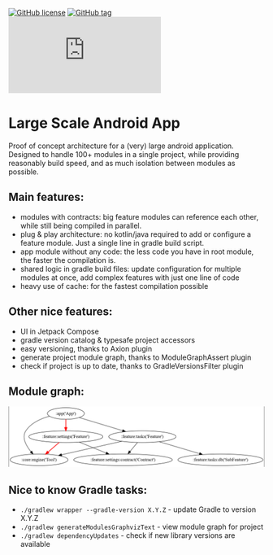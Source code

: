 [![GitHub license](https://img.shields.io/github/license/ILikeYourHat/Large-Scale-Android-App.js.svg)](https://github.com/ILikeYourHat/Large-Scale-Android-App.js/blob/master/LICENSE)
[![GitHub tag](https://img.shields.io/github/tag/ILikeYourHat/Large-Scale-Android-App.js.svg)](https://GitHub.com/ILikeYourHat/Large-Scale-Android-App.js/tags/)
[![GitHub latest commit](https://badgen.net/github/last-commit/ILikeYourHat/Large-Scale-Android-App.js)](https://GitHub.com/ILikeYourHat/Large-Scale-Android-App.js/commit/)

# Large Scale Android App

Proof of concept architecture for a (very) large android application. Designed to handle 100+ modules
in a single project, while providing reasonably build speed, and as much isolation between modules
as possible.

## Main features:
- modules with contracts: big feature modules can reference each other, while still being compiled
  in parallel.
- plug & play architecture: no kotlin/java required to add or configure a feature module. Just
  a single line in gradle build script.
- app module without any code: the less code you have in root module, the faster the compilation is.
- shared logic in gradle build files: update configuration for multiple modules at once, add complex
  features with just one line of code
- heavy use of cache: for the fastest compilation possible

## Other nice features:
- UI in Jetpack Compose
- gradle version catalog & typesafe project accessors
- easy versioning, thanks to Axion plugin
- generate project module graph, thanks to ModuleGraphAssert plugin
- check if project is up to date, thanks to GradleVersionsFilter plugin

## Module graph:
![Module graph](img/module_graph.png)

## Nice to know Gradle tasks:
- `./gradlew wrapper --gradle-version X.Y.Z` - update Gradle to version X.Y.Z
- `./gradlew generateModulesGraphvizText` - view module graph for project
- `./gradlew dependencyUpdates` - check if new library versions are available
